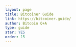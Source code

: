 ```yaml
---
layout: page
title: Bitcoiner Guide
link: https://bitcoiner.guide/
author: Bitcoin Q+A
type: guide
star: YES
order: 15
---
```

